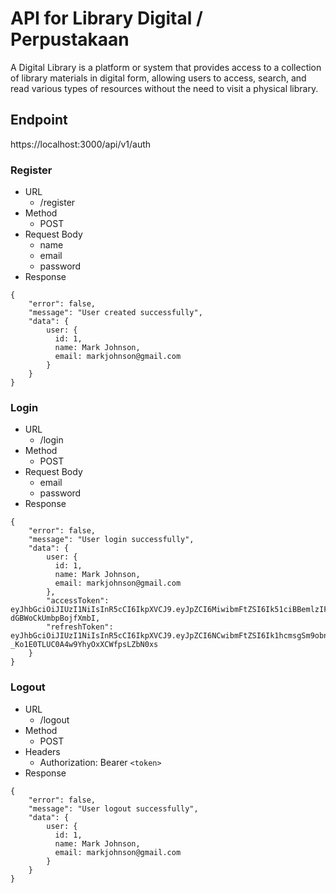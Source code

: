 # API for Library Digital / Perpustakaan
A Digital Library is a platform or system that provides access to a collection of library materials in digital form, allowing users to access, search, and read various types of resources without the need to visit a physical library.

## Endpoint
https://localhost:3000/api/v1/auth

### Register
- URL
  - /register
- Method
    - POST
- Request Body
    - name
    - email
    - password
- Response
```Response
{
    "error": false,
    "message": "User created successfully",
    "data": {
        user: {
          id: 1,
          name: Mark Johnson,
          email: markjohnson@gmail.com
        }
    }
}
```

### Login
- URL
    - /login
- Method
    - POST
- Request Body
    - email
    - password
- Response
```Response
{
    "error": false,
    "message": "User login successfully",
    "data": {
        user: {
          id: 1,
          name: Mark Johnson,
          email: markjohnson@gmail.com
        },
        "accessToken": eyJhbGciOiJIUzI1NiIsInR5cCI6IkpXVCJ9.eyJpZCI6MiwibmFtZSI6Ik51ciBBemlzIFNhcHV0cmEiLCJpYXQiOjE3NDUwNTg4NzgsImV4cCI6MTc0NTA2MjQ3OH0.TAd_ClWUIfVjTw88DrwBLhZ-dGBWoCkUmbpBojfXmbI,
        "refreshToken": eyJhbGciOiJIUzI1NiIsInR5cCI6IkpXVCJ9.eyJpZCI6NCwibmFtZSI6Ik1hcmsgSm9obnNvbiIsImVtYWlsIjoibWFya2pvaG5zb25AZ21haWwuY29tIiwiaWF0IjoxNzQ1MTE3OTIzLCJleHAiOjE3NDU3MjI3MjN9.R3xntuUQ9-_Ko1E0TLUC0A4w9YhyOxXCWfpsLZbN0xs
    }
}
```


### Logout
- URL
    - /logout
- Method
    - POST
- Headers
    - Authorization: Bearer `<token>`
- Response

```Response
{
    "error": false,
    "message": "User logout successfully",
    "data": {
        user: {
          id: 1,
          name: Mark Johnson,
          email: markjohnson@gmail.com
        } 
    }
}
```